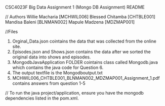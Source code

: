
CSC4023F Big Data Assignment 1 (Mongo DB Assignment) README

// Authors
Willie Macharia [MCHWIL006]
Blessed Chitamba [CHTBLE001]
Mandisa Baleni [BLNMAN002]
Mapule Madzena [MDZMAP001]

//Files 

1. Orginal_Data.json cointains the data that was collected from the online site.
2. Episodes.json and Shows.json contains the data after we sorted the original data into shows and episodes.
3. MongodbJavaApplication FOLDER cointains class called Mongodb.java which contains the java code for Question 6. 
4. The output textfile is the Mongodboutput.txt
5. MCHWIL006_CHTBLE001_BLNMAN002_MDZMAP001_Assignment_1.pdf contains answers from question 1-5 


// To run the java project/application, ensure you have the mongodb dependencies listed in the pom.xml.


